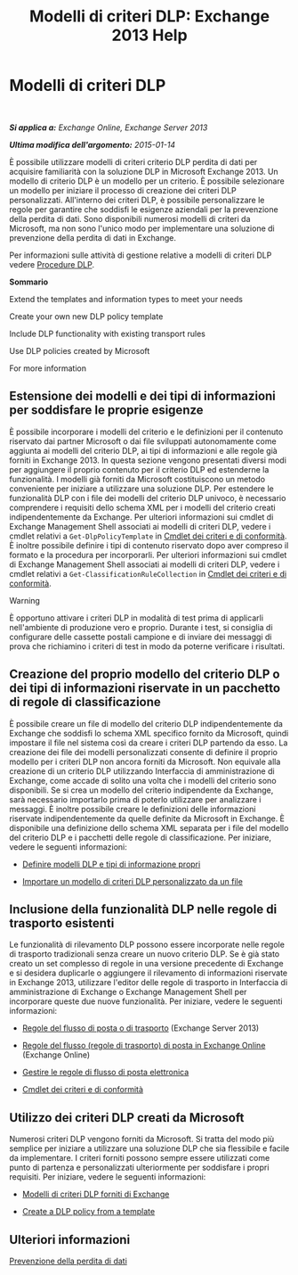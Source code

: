 ﻿---
title: 'Modelli di criteri DLP: Exchange 2013 Help'
TOCTitle: Modelli di criteri DLP
ms:assetid: c7b1a8e4-30d9-4409-85c5-f85ae023737d
ms:mtpsurl: https://technet.microsoft.com/it-it/library/JJ657730(v=EXCHG.150)
ms:contentKeyID: 50481644
ms.date: 05/22/2018
mtps_version: v=EXCHG.150
ms.translationtype: MT
---

# Modelli di criteri DLP

 

_**Si applica a:** Exchange Online, Exchange Server 2013_

_**Ultima modifica dell'argomento:** 2015-01-14_

È possibile utilizzare modelli di criteri criterio DLP perdita di dati per acquisire familiarità con la soluzione DLP in Microsoft Exchange 2013. Un modello di criterio DLP è un modello per un criterio. È possibile selezionare un modello per iniziare il processo di creazione dei criteri DLP personalizzati. All'interno dei criteri DLP, è possibile personalizzare le regole per garantire che soddisfi le esigenze aziendali per la prevenzione della perdita di dati. Sono disponibili numerosi modelli di criteri da Microsoft, ma non sono l'unico modo per implementare una soluzione di prevenzione della perdita di dati in Exchange.

Per informazioni sulle attività di gestione relative a modelli di criteri DLP vedere [Procedure DLP](dlp-procedures-exchange-2013-help.md).

**Sommario**

Extend the templates and information types to meet your needs

Create your own new DLP policy template

Include DLP functionality with existing transport rules

Use DLP policies created by Microsoft

For more information

## Estensione dei modelli e dei tipi di informazioni per soddisfare le proprie esigenze

È possibile incorporare i modelli del criterio e le definizioni per il contenuto riservato dai partner Microsoft o dai file sviluppati autonomamente come aggiunta ai modelli del criterio DLP, ai tipi di informazioni e alle regole già forniti in Exchange 2013. In questa sezione vengono presentati diversi modi per aggiungere il proprio contenuto per il criterio DLP ed estenderne la funzionalità. I modelli già forniti da Microsoft costituiscono un metodo conveniente per iniziare a utilizzare una soluzione DLP. Per estendere le funzionalità DLP con i file dei modelli del criterio DLP univoco, è necessario comprendere i requisiti dello schema XML per i modelli del criterio creati indipendentemente da Exchange. Per ulteriori informazioni sui cmdlet di Exchange Management Shell associati ai modelli di criteri DLP, vedere i cmdlet relativi a `Get-DlpPolicyTemplate` in [Cmdlet dei criteri e di conformità](https://technet.microsoft.com/it-it/library/dd298082\(v=exchg.150\)). È inoltre possibile definire i tipi di contenuto riservato dopo aver compreso il formato e la procedura per incorporarli. Per ulteriori informazioni sui cmdlet di Exchange Management Shell associati ai modelli di criteri DLP, vedere i cmdlet relativi a `Get-ClassificationRuleCollection` in [Cmdlet dei criteri e di conformità](https://technet.microsoft.com/it-it/library/dd298082\(v=exchg.150\)).


> [!WARNING]
> È opportuno attivare i criteri DLP in modalità di test prima di applicarli nell'ambiente di produzione vero e proprio. Durante i test, si consiglia di configurare delle cassette postali campione e di inviare dei messaggi di prova che richiamino i criteri di test in modo da poterne verificare i risultati.



## Creazione del proprio modello del criterio DLP o dei tipi di informazioni riservate in un pacchetto di regole di classificazione

È possibile creare un file di modello del criterio DLP indipendentemente da Exchange che soddisfi lo schema XML specifico fornito da Microsoft, quindi impostare il file nel sistema così da creare i criteri DLP partendo da esso. La creazione dei file dei modelli personalizzati consente di definire il proprio modello per i criteri DLP non ancora forniti da Microsoft. Non equivale alla creazione di un criterio DLP utilizzando Interfaccia di amministrazione di Exchange, come accade di solito una volta che i modelli del criterio sono disponibili. Se si crea un modello del criterio indipendente da Exchange, sarà necessario importarlo prima di poterlo utilizzare per analizzare i messaggi. È inoltre possibile creare le definizioni delle informazioni riservate indipendentemente da quelle definite da Microsoft in Exchange. È disponibile una definizione dello schema XML separata per i file del modello del criterio DLP e i pacchetti delle regole di classificazione. Per iniziare, vedere le seguenti informazioni:

  -  [Definire modelli DLP e tipi di informazione propri](define-your-own-dlp-templates-and-information-types-exchange-2013-help.md)

  -  [Importare un modello di criteri DLP personalizzato da un file](import-a-custom-dlp-policy-template-from-a-file-exchange-2013-help.md)

## Inclusione della funzionalità DLP nelle regole di trasporto esistenti

Le funzionalità di rilevamento DLP possono essere incorporate nelle regole di trasporto tradizionali senza creare un nuovo criterio DLP. Se è già stato creato un set complesso di regole in una versione precedente di Exchange e si desidera duplicarle o aggiungere il rilevamento di informazioni riservate in Exchange 2013, utilizzare l'editor delle regole di trasporto in Interfaccia di amministrazione di Exchange o Exchange Management Shell per incorporare queste due nuove funzionalità. Per iniziare, vedere le seguenti informazioni:

  -  [Regole del flusso di posta o di trasporto](mail-flow-rules-transport-rules-in-exchange-2013-exchange-2013-help.md) (Exchange Server 2013)

  -  [Regole del flusso (regole di trasporto) di posta in Exchange Online](https://technet.microsoft.com/it-it/library/jj919238\(v=exchg.150\)) (Exchange Online)

  -  [Gestire le regole di flusso di posta elettronica](https://docs.microsoft.com/it-it/exchange/security-and-compliance/mail-flow-rules/manage-mail-flow-rules)
    
  -  [Cmdlet dei criteri e di conformità](https://technet.microsoft.com/it-it/library/dd298082\(v=exchg.150\))

## Utilizzo dei criteri DLP creati da Microsoft

Numerosi criteri DLP vengono forniti da Microsoft. Si tratta del modo più semplice per iniziare a utilizzare una soluzione DLP che sia flessibile e facile da implementare. I criteri forniti possono sempre essere utilizzati come punto di partenza e personalizzati ulteriormente per soddisfare i propri requisiti. Per iniziare, vedere le seguenti informazioni:

  - [Modelli di criteri DLP forniti di Exchange](https://docs.microsoft.com/it-it/exchange/security-and-compliance/data-loss-prevention/dlp-policy-templates)

  - [Create a DLP policy from a template](how-to-new-dlp-data-loss-prevention-policy-template.md)

## Ulteriori informazioni

[Prevenzione della perdita di dati](https://docs.microsoft.com/it-it/exchange/security-and-compliance/data-loss-prevention/data-loss-prevention)

